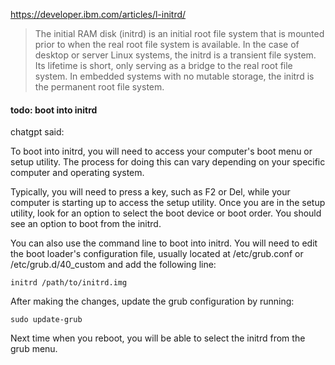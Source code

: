 https://developer.ibm.com/articles/l-initrd/

> The initial RAM disk (initrd) is an initial root file system that is mounted prior to when the real root file system is available.
In the case of desktop or server Linux systems, the initrd is a transient file system. Its lifetime is short, only serving as a bridge to the real root file system. In embedded systems with no mutable storage, the initrd is the permanent root file system.

#### todo: boot into initrd

chatgpt said:

To boot into initrd, you will need to access your computer's boot menu or setup utility. The process for doing this can vary depending on your specific computer and operating system.

Typically, you will need to press a key, such as F2 or Del, while your computer is starting up to access the setup utility. Once you are in the setup utility, look for an option to select the boot device or boot order. You should see an option to boot from the initrd.

You can also use the command line to boot into initrd. You will need to edit the boot loader's configuration file, usually located at /etc/grub.conf or /etc/grub.d/40_custom and add the following line:

```
initrd /path/to/initrd.img
```

After making the changes, update the grub configuration by running:

```
sudo update-grub
```
Next time when you reboot, you will be able to select the initrd from the grub menu.
